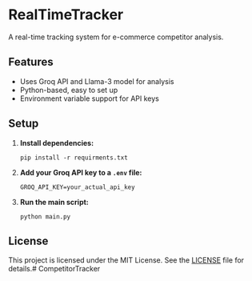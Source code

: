 # RealTimeTracker

A real-time tracking system for e-commerce competitor analysis.

## Features

- Uses Groq API and Llama-3 model for analysis
- Python-based, easy to set up
- Environment variable support for API keys

## Setup

1. **Install dependencies:**
   ```
   pip install -r requirments.txt
   ```

2. **Add your Groq API key to a `.env` file:**
   ```
   GROQ_API_KEY=your_actual_api_key
   ```

3. **Run the main script:**
   ```
   python main.py
   ```

## License

This project is licensed under the MIT License. See the [LICENSE](LICENSE) file for details.# CompetitorTracker
